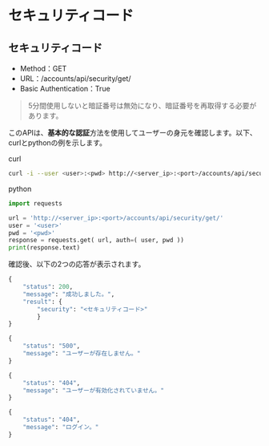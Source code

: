 # セキュリティコード

## セキュリティコード

* Method：GET
* URL：/accounts/api/security/get/
* Basic Authentication：True

> 5分間使用しないと暗証番号は無効になり、暗証番号を再取得する必要があります。

このAPIは、**基本的な認証**方法を使用してユーザーの身元を確認します。以下、curlとpythonの例を示します。

curl

```bash
curl -i --user <user>:<pwd> http://<server_ip>:<port>/accounts/api/security/get/
```

python

```python
import requests

url = 'http://<server_ip>:<port>/accounts/api/security/get/'
user = '<user>'
pwd = '<pwd>'
response = requests.get( url, auth=( user, pwd ))
print(response.text)
```

確認後、以下の2つの応答が表示されます。

```python
{    
    "status": 200,
    "message": "成功しました。",
    "result": {
        "security": "<セキュリティコード>"
        }
}
```

```python
{
    "status": "500",
    "message": "ユーザーが存在しません。"
}

{
    "status": "404",
    "message": "ユーザーが有効化されていません。"
}

{
    "status": "404",
    "message": "ログイン。"
}
```
